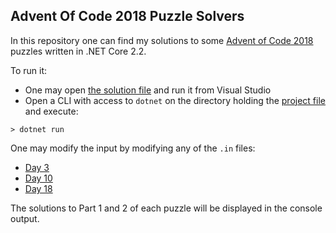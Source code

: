## Advent Of Code 2018 Puzzle Solvers

In this repository one can find my solutions to some [Advent of Code 2018](https://adventofcode.com/2018/) puzzles written in .NET Core 2.2.

To run it: 

- One may open [the solution file](./AdventOfCode2018.sln) and run it from Visual Studio 
- Open a CLI with access to `dotnet` on the directory holding the [project file](./AdventOfCode2018/AdventOfCode2018.sln) and execute:

```
> dotnet run 
```

One may modify the input by modifying any of the `.in` files:
- [Day 3](./AdventOfCode2018/NoMatterHowYouSliceIt.in)
- [Day 10](./AdventOfCode2018/TheStarsAlign.in)
- [Day 18](./AdventOfCode2018/SettlersOfTheNorthPole.in)

The solutions to Part 1 and 2 of each puzzle will be displayed in the console output.


